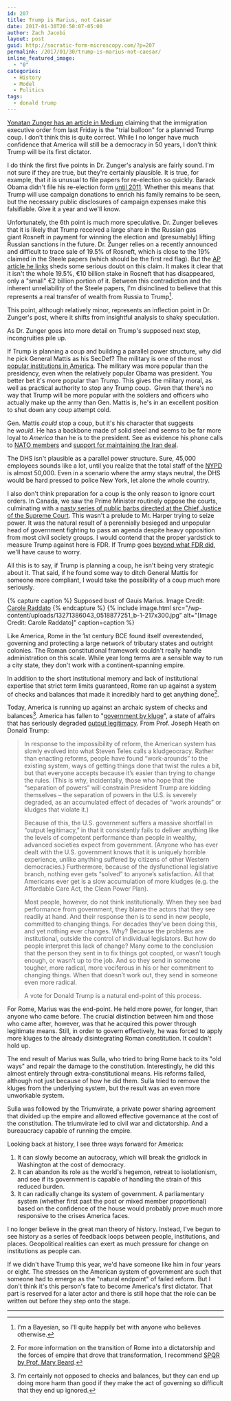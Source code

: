```yaml
---
id: 207
title: Trump is Marius, not Caesar
date: 2017-01-30T20:50:07-05:00
author: Zach Jacobi
layout: post
guid: http://socratic-form-microscopy.com/?p=207
permalink: /2017/01/30/trump-is-marius-not-caesar/
inline_featured_image:
  - "0"
categories:
  - History
  - Model
  - Politics
tags:
  - donald trump
---
```


<a href="https://medium.com/@yonatanzunger/trial-balloon-for-a-coup-e024990891d5#.63vy7pfkt">Yonatan Zunger has an article in Medium</a> claiming that the immigration executive order from last Friday is the "trial balloon" for a planned Trump coup. I don't think this is quite correct. While I no longer have much confidence that America will still be a democracy in 50 years, I don't think Trump will be its first dictator.

I do think the first five points in Dr. Zunger's analysis are fairly sound. I'm not sure if they are true, but they're certainly plausible. It is true, for example, that it is unusual to file papers for re-election so quickly. Barack Obama didn't file his re-election form <a href="http://www.fec.gov/press/press2011/presidential_form2nm.shtml">until 2011</a>. Whether this means that Trump will use campaign donations to enrich his family remains to be seen, but the necessary public disclosures of campaign expenses make this falsifiable. Give it a year and we'll know.

Unfortunately, the 6th point is much more speculative. Dr. Zunger believes that it is likely that Trump received a large share in the Russian gas giant Rosneft in payment for winning the election and (presumably) lifting Russian sanctions in the future. Dr. Zunger relies on a recently announced and difficult to trace sale of 19.5% of Rosneft, which is close to the 19% claimed in the Steele papers (which should be the first red flag). But the <a href="http://www.reuters.com/article/us-russia-rosneft-privatisation-insight-idUSKBN1582OH">AP article he links</a> sheds some serious doubt on this claim. It makes it clear that it isn't the whole 19.5%, €10 billion stake in Rosneft that has disappeared, only a "small" €2 billion portion of it. Between this contradiction and the inherent unreliability of the Steele papers, I'm disinclined to believe that this represents a real transfer of wealth from Russia to Trump[^1].

This point, although relatively minor, represents an inflection point in Dr. Zunger's post, where it shifts from insightful analysis to shaky speculation.

As Dr. Zunger goes into more detail on Trump's supposed next step, incongruities pile up.

If Trump is planning a coup and building a parallel power structure, why did he pick General Mattis as his SecDef? The military is one of the most <a href="http://www.gallup.com/poll/1597/confidence-institutions.aspx">popular institutions in America</a>. The military was more popular than the presidency, even when the relatively popular Obama was president. You better bet it's more popular than Trump. This gives the military moral, as well as practical authority to stop any Trump coup.  Given that there's no way that Trump will be more popular with the soldiers and officers who actually make up the army than Gen. Mattis is, he's in an excellent position to shut down any coup attempt cold.

Gen. Mattis <em>could</em> stop a coup, but it's his character that suggests he <em>would</em>. He has a backbone made of solid steel and seems to be far more loyal to <em>America</em> than he is to the president. See as evidence his phone calls to <a href="http://www.usatoday.com/story/news/politics/2017/01/23/mattis-support-nato/96971878/">NATO members</a> and <a href="http://foreignpolicy.com/2017/01/12/splitting-from-trump-defense-pick-mattis-slams-russia-supports-iran-deal/">support for maintaining the Iran deal</a>.

The DHS isn't plausible as a parallel power structure. Sure, 45,000 employees sounds like a lot, until you realize that the total staff of the <a href="https://en.wikipedia.org/wiki/New_York_City_Police_Department">NYPD</a> is almost 50,000. Even in a scenario where the army stays neutral, the DHS would be hard pressed to police New York, let alone the whole country.

I also don't think preparation for a coup is the only reason to ignore court orders. In Canada, we saw the Prime Minister routinely oppose the courts, culminating with a <a href="https://www.thestar.com/news/canada/2014/07/25/chief_justice_cleared_in_spat_with_stephen_harper_government.html">nasty series of public barbs directed at the Chief Justice of the Supreme Court</a>. This wasn't a prelude to Mr. Harper trying to seize power. It was the natural result of a perennially besieged and unpopular head of government fighting to pass an agenda despite heavy opposition from most civil society groups. I would contend that the proper yardstick to measure Trump against here is FDR. If Trump goes <a href="http://www.smithsonianmag.com/history/when-franklin-roosevelt-clashed-with-the-supreme-court-and-lost-78497994/?page=2">beyond what FDR did</a>, we'll have cause to worry.

All this is to say, if Trump is planning a coup, he isn't being very strategic about it. That said, if he found some way to ditch General Mattis for someone more compliant, I would take the possibility of a coup much more seriously.

{% capture caption %}
Supposed bust of Gauis Marius. Image Credit: <a href="https://www.flickr.com/photos/carolemage/13271386043/in/photolist-D1Vayv-DQ4GbH-mdKjGK-D1VawX">Carole Raddato</a>
{% endcapture %}
{% include image.html src="/wp-content/uploads/13271386043_0518877251_b-1-217x300.jpg" alt="[Image Credit: Carole Raddato]" caption=caption %}

Like America, Rome in the 1st century BCE found itself overextended, governing and protecting a large network of tributary states and outright colonies. The Roman constitutional framework couldn't really handle administration on this scale. While year long terms are a sensible way to run a city state, they don't work with a continent-spanning empire.

In addition to the short institutional memory and lack of institutional expertise that strict term limits guaranteed, Rome ran up against a system of checks and balances that made it incredibly hard to get anything done[^2].

Today, America is running up against an archaic system of checks and balances[^3]. America has fallen to "<a href="http://www.nationalaffairs.com/publications/detail/kludgeocracy-in-america">government by kluge</a>", a state of affairs that has seriously degraded <a href="http://induecourse.ca/thoughts-on-president-trump/">output legitimacy</a>. From Prof. Joseph Heath on Donald Trump:

<blockquote>
<p>In response to the impossibility of reform, the American system has slowly evolved into what Steven Teles calls a kludgeocracy. Rather than enacting reforms, people have found “work-arounds” to the existing system, ways of getting things done that twist the rules a bit, but that everyone accepts because it’s easier than trying to change the rules. (This is why, incidentally, those who hope that the “separation of powers” will constrain President Trump are kidding themselves – the separation of powers in the U.S. is severely degraded, as an accumulated effect of decades of “work arounds” or kludges that violate it.)</p>
<p>
Because of this, the U.S. government suffers a massive shortfall in “output legitimacy,” in that it consistently fails to deliver anything like the levels of competent performance than people in wealthy, advanced societies expect from government. (Anyone who has ever dealt with the U.S. government knows that it is uniquely horrible experience, unlike anything suffered by citizens of other Western democracies.) Furthermore, because of the dysfunctional legislative branch, nothing ever gets “solved” to anyone’s satisfaction. All that Americans ever get is a slow accumulation of more kludges (e.g. the Affordable Care Act, the Clean Power Plan).
</p>
<p>
Most people, however, do not think institutionally. When they see bad performance from government, they blame the actors that they see readily at hand. And their response then is to send in new people, committed to changing things. For decades they’ve been doing this, and yet nothing ever changes. Why? Because the problems are institutional, outside the control of individual legislators. But how do people interpret this lack of change? Many come to the conclusion that the person they sent in to fix things got coopted, or wasn’t tough enough, or wasn’t up to the job. And so they send in someone tougher, more radical, more vociferous in his or her commitment to changing things. When that doesn’t work out, they send in someone even more radical.
</p>
<p>
A vote for Donald Trump is a natural end-point of this process.
</p>
</blockquote>

For Rome, Marius was the end-point. He held more power, for longer, than anyone who came before. The crucial distinction between him and those who came after, however, was that he acquired this power through legitimate means. Still, in order to govern effectively, he was forced to apply more kluges to the already disintegrating Roman constitution. It couldn't hold up.

The end result of Marius was Sulla, who tried to bring Rome back to its "old ways" and repair the damage to the constitution. Interestingly, he did this almost entirely through extra-constitutional means. His reforms failed, although not just because of how he did them. Sulla tried to remove the kluges from the underlying system, but the result was an even more unworkable system.

Sulla was followed by the Triumvirate, a private power sharing agreement that divided up the empire and allowed effective governance at the cost of the constitution. The triumvirate led to civil war and dictatorship. And a bureaucracy capable of running the empire.

Looking back at history, I see three ways forward for America:

<ol>
 	<li>It can slowly become an autocracy, which will break the gridlock in Washington at the cost of democracy.</li>
 	<li>It can abandon its role as the world's hegemon, retreat to isolationism, and see if its government is capable of handling the strain of this reduced burden.</li>
 	<li>It can radically change its system of government. A parliamentary system (whether first past the post or mixed member proportional) based on the confidence of the house would probably prove much more responsive to the crises America faces.</li>
</ol>
I no longer believe in the great man theory of history. Instead, I've begun to see history as a series of feedback loops between people, institutions, and places. Geopolitical realities can exert as much pressure for change on institutions as people can.

If we didn't have Trump this year, we'd have someone like him in four years or eight. The stresses on the American system of government are such that someone had to emerge as the "natural endpoint" of failed reform. But I don't think it's this person's fate to become America's first dictator. That part is reserved for a later actor and there is still hope that the role can be written out before they step onto the stage.

<hr class="post-end" />

[^1]: I'm a Bayesian, so I'll quite happily bet with anyone who believes otherwise.
[^2]: For more information on the transition of Rome into a dictatorship and the forces of empire that drove that transformation, I recommend <a href="{{ site.baseurl }}/2017/01/22/book-review-spqr/">SPQR by Prof. Mary Beard</a>.
[^3]: I'm certainly not opposed to checks and balances, but they can end up doing more harm than good if they make the act of governing so difficult that they end up ignored.
